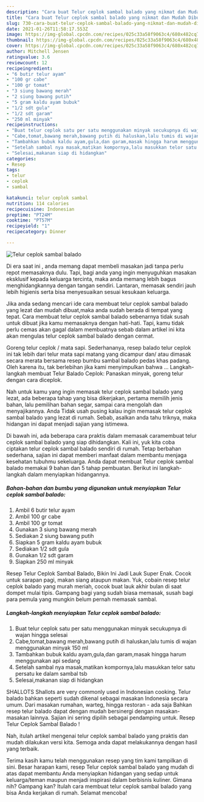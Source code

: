 ```yaml
---
description: "Cara buat Telur ceplok sambal balado yang nikmat dan Mudah Dibuat"
title: "Cara buat Telur ceplok sambal balado yang nikmat dan Mudah Dibuat"
slug: 730-cara-buat-telur-ceplok-sambal-balado-yang-nikmat-dan-mudah-dibuat
date: 2021-01-26T11:58:17.553Z
image: https://img-global.cpcdn.com/recipes/025c33a58f9063c4/680x482cq70/telur-ceplok-sambal-balado-foto-resep-utama.jpg
thumbnail: https://img-global.cpcdn.com/recipes/025c33a58f9063c4/680x482cq70/telur-ceplok-sambal-balado-foto-resep-utama.jpg
cover: https://img-global.cpcdn.com/recipes/025c33a58f9063c4/680x482cq70/telur-ceplok-sambal-balado-foto-resep-utama.jpg
author: Mitchell Jensen
ratingvalue: 3.6
reviewcount: 12
recipeingredient:
- "6 butir telur ayam"
- "100 gr cabe"
- "100 gr tomat"
- "3 siung bawang merah"
- "2 siung bawang putih"
- "5 gram kaldu ayam bubuk"
- "1/2 sdt gula"
- "1/2 sdt garam"
- "250 ml minyak"
recipeinstructions:
- "Buat telur ceplok satu per satu menggunakan minyak secukupnya di wajan hingga selesai"
- "Cabe,tomat,bawang merah,bawang putih di haluskan,lalu tumis di wajan menggunakan minyak 150 ml"
- "Tambahkan bubuk kaldu ayam,gula,dan garam,masak hingga harum menggunakan api sedang"
- "Setelah sambal nya masak,matikan kompornya,lalu masukkan telor satu persatu ke dalam sambal tsb"
- "Selesai,makanan siap di hidangkan"
categories:
- Resep
tags:
- telur
- ceplok
- sambal

katakunci: telur ceplok sambal 
nutrition: 114 calories
recipecuisine: Indonesian
preptime: "PT24M"
cooktime: "PT57M"
recipeyield: "1"
recipecategory: Dinner

---
```



![Telur ceplok sambal balado](https://img-global.cpcdn.com/recipes/025c33a58f9063c4/680x482cq70/telur-ceplok-sambal-balado-foto-resep-utama.jpg)

Di era  saat ini , anda memang dapat membeli masakan jadi tanpa perlu repot memasaknya dulu. Tapi, bagi anda yang ingin menyuguhkan masakan eksklusif kepada keluarga tercinta, maka anda memang lebih bagus menghidangkannya dengan tangan sendiri. Lantaran, memasak sendiri jauh lebih higienis serta bisa menyesuaikan sesuai kesukaan keluarga.

Jika anda sedang mencari ide cara membuat telur ceplok sambal balado yang lezat dan mudah dibuat,maka anda sudah berada di tempat yang tepat. Cara membuat telur ceplok sambal balado  sebenarnya tidak susah untuk dibuat jika kamu memasaknya dengan hati-hati. Tapi, kamu tidak perlu cemas akan gagal dalam membuatnya 
sebab dalam artikel ini kita akan mengulas telur ceplok sambal balado dengan cermat.  

Goreng telur ceplok / mata sapi. Sederhananya, resep balado telur ceplok ini tak lebih dari telur mata sapi matang yang dicampur dan/ atau dimasak secara merata bersama resep bumbu sambal balado pedas khas padang. Oleh karena itu, tak berlebihan jika kami menyimpulkan bahwa … Langkah-langkah membuat Telur Balado Ceplok: Panaskan minyak, goreng telur dengan cara diceplok.

Nah untuk kamu yang ingin memasak telur ceplok sambal balado yang lezat, ada beberapa tahap yang bisa dikerjakan, pertama memilih jenis bahan, lalu pemilihan bahan segar, sampai cara mengolah dan menyajikannya. Anda Tidak usah pusing kalau ingin memasak telur ceplok sambal balado yang lezat di rumah. Sebab, asalkan anda  tahu triknya, maka hidangan ini dapat menjadi sajian yang istimewa.

Di bawah ini, ada beberapa cara praktis  dalam memasak caramembuat telur ceplok sambal balado yang siap dihidangkan. Kali ini, yuk kita coba ciptakan telur ceplok sambal balado sendiri di rumah. Tetap berbahan sederhana, sajian ini dapat memberi manfaat dalam membantu menjaga kesehatan tubuhmu sekeluarga. Anda dapat membuat Telur ceplok sambal balado memakai 9 bahan dan 5 tahap pembuatan. Berikut ini langkah-langkah dalam menyiapkan hidangannya.

<!--inarticleads1-->

##### Bahan-bahan dan bumbu yang digunakan untuk menyiapkan Telur ceplok sambal balado:

1. Ambil 6 butir telur ayam
1. Ambil 100 gr cabe
1. Ambil 100 gr tomat
1. Gunakan 3 siung bawang merah
1. Sediakan 2 siung bawang putih
1. Siapkan 5 gram kaldu ayam bubuk
1. Sediakan 1/2 sdt gula
1. Gunakan 1/2 sdt garam
1. Siapkan 250 ml minyak


Resep Telur Ceplok Sambal Balado, Bikin Ini Jadi Lauk Super Enak. Cocok untuk sarapan pagi, makan siang ataupun makan. Yuk, cobain resep telur ceplok balado yang murah meriah, cocok buat lauk akhir bulan di saat dompet mulai tipis. Gampang bagi yang sudah biasa memasak, susah bagi para pemula yang mungkin belum pernah memasak sambal. 

<!--inarticleads2-->

##### Langkah-langkah menyiapkan Telur ceplok sambal balado:

1. Buat telur ceplok satu per satu menggunakan minyak secukupnya di wajan hingga selesai
1. Cabe,tomat,bawang merah,bawang putih di haluskan,lalu tumis di wajan menggunakan minyak 150 ml
1. Tambahkan bubuk kaldu ayam,gula,dan garam,masak hingga harum menggunakan api sedang
1. Setelah sambal nya masak,matikan kompornya,lalu masukkan telor satu persatu ke dalam sambal tsb
1. Selesai,makanan siap di hidangkan


SHALLOTS Shallots are very commonly used in Indonesian cooking. Telur balado bahkan seperti sudah dikenal sebagai masakan Indonesia secara umum. Dari masakan rumahan, warteg, hingga restoran - ada saja Bahkan resep telur balado dapat dengan mudah bersinergi dengan masakan-masakan lainnya. Sajian ini sering dipilih sebagai pendamping untuk. Resep Telur Ceplok Sambal Balado ! 

Nah, itulah artikel mengenai  telur ceplok sambal balado  yang praktis dan mudah dilakukan versi kita. Semoga anda dapat melakukannya dengan hasil yang terbaik. 

Terima kasih kamu telah menggunakan resep yang tim kami tampilkan di sini. Besar harapan kami, resep  Telur ceplok sambal balado yang mudah di atas dapat membantu Anda menyiapkan hidangan yang sedap untuk keluarga/teman maupun menjadi inspirasi dalam berbisnis kuliner. Gimana nih? Gampang kan? Itulah cara membuat telur ceplok sambal balado yang bisa Anda kerjakan di rumah. Selamat mencoba!

